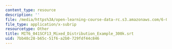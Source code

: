 ```yaml
---
content_type: resource
description: ''
file: /media/https%3A/open-learning-course-data-rc.s3.amazonaws.com/6-041sc-probabilistic-systems-analysis-and-applied-probability-fall-2013/7bb48c28b65c51f6a2b0729fdf44c846_MIT6_041SCF13_Mixed_Distribution_Example_300k.vtt
file_type: application/x-subrip
resourcetype: Other
title: MIT6_041SCF13_Mixed_Distribution_Example_300k.srt
uid: 7bb48c28-b65c-51f6-a2b0-729fdf44c846
---
```

